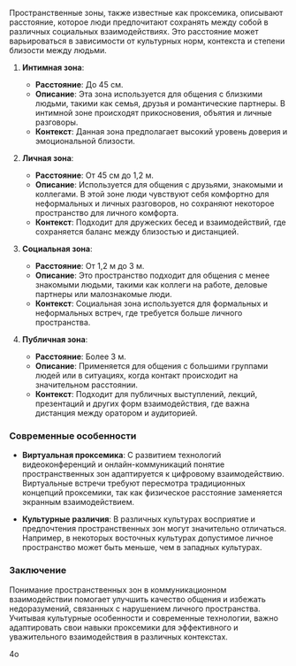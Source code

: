 Пространственные зоны, также известные как проксемика, описывают расстояние, которое люди предпочитают сохранять между собой в различных социальных взаимодействиях. Это расстояние может варьироваться в зависимости от культурных норм, контекста и степени близости между людьми.

1. **Интимная зона**:
    
    - **Расстояние**: До 45 см.
    - **Описание**: Эта зона используется для общения с близкими людьми, такими как семья, друзья и романтические партнеры. В интимной зоне происходят прикосновения, объятия и личные разговоры.
    - **Контекст**: Данная зона предполагает высокий уровень доверия и эмоциональной близости.
2. **Личная зона**:
    
    - **Расстояние**: От 45 см до 1,2 м.
    - **Описание**: Используется для общения с друзьями, знакомыми и коллегами. В этой зоне люди чувствуют себя комфортно для неформальных и личных разговоров, но сохраняют некоторое пространство для личного комфорта.
    - **Контекст**: Подходит для дружеских бесед и взаимодействий, где сохраняется баланс между близостью и дистанцией.
3. **Социальная зона**:
    
    - **Расстояние**: От 1,2 м до 3 м.
    - **Описание**: Это пространство подходит для общения с менее знакомыми людьми, такими как коллеги на работе, деловые партнеры или малознакомые люди.
    - **Контекст**: Социальная зона используется для формальных и неформальных встреч, где требуется больше личного пространства.
4. **Публичная зона**:
    
    - **Расстояние**: Более 3 м.
    - **Описание**: Применяется для общения с большими группами людей или в ситуациях, когда контакт происходит на значительном расстоянии.
    - **Контекст**: Подходит для публичных выступлений, лекций, презентаций и других форм взаимодействия, где важна дистанция между оратором и аудиторией.

### Современные особенности

- **Виртуальная проксемика**: С развитием технологий видеоконференций и онлайн-коммуникаций понятие пространственных зон адаптируется к цифровому взаимодействию. Виртуальные встречи требуют пересмотра традиционных концепций проксемики, так как физическое расстояние заменяется экранным взаимодействием.
    
- **Культурные различия**: В различных культурах восприятие и предпочтения пространственных зон могут значительно отличаться. Например, в некоторых восточных культурах допустимое личное пространство может быть меньше, чем в западных культурах.
    

### Заключение

Понимание пространственных зон в коммуникационном взаимодействии помогает улучшить качество общения и избежать недоразумений, связанных с нарушением личного пространства. Учитывая культурные особенности и современные технологии, важно адаптировать свои навыки проксемики для эффективного и уважительного взаимодействия в различных контекстах.

4o
